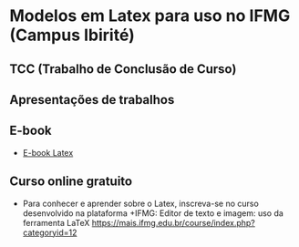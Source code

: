 # Modelos em Latex para uso no IFMG (Campus Ibirité)

## TCC (Trabalho de Conclusão de Curso)

## Apresentações de trabalhos

## E-book

* [E-book Latex](https://ej-ensino.com.br/wp-content/uploads/2021/06/E-book-IFMG-Uso-da-ferramenta-latex.pdf)


## Curso online gratuito

* Para conhecer e aprender sobre o Latex, inscreva-se no curso desenvolvido na plataforma +IFMG: Editor de texto e imagem: uso da ferramenta LaTeX
https://mais.ifmg.edu.br/course/index.php?categoryid=12

